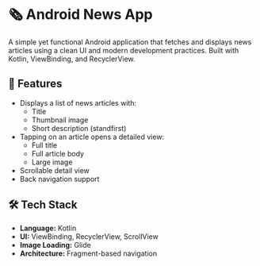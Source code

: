 # 🗞️ Android News App

A simple yet functional Android application that fetches and displays news articles using a clean UI and modern development practices. Built with Kotlin, ViewBinding, and RecyclerView.

## 📱 Features

- Displays a list of news articles with:
  - Title
  - Thumbnail image
  - Short description (standfirst)
- Tapping on an article opens a detailed view:
  - Full title
  - Full article body
  - Large image
- Scrollable detail view
- Back navigation support

## 🛠️ Tech Stack

- **Language:** Kotlin
- **UI:** ViewBinding, RecyclerView, ScrollView
- **Image Loading:** Glide
- **Architecture:** Fragment-based navigation
